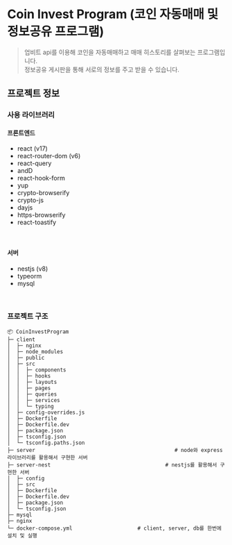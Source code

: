 Coin Invest Program (코인 자동매매 및 정보공유 프로그램)
===============================================

> 업비트 api를 이용해 코인을 자동매매하고 매매 히스토리를 살펴보는 프로그램입니다.<br/>
> 정보공유 게시판을 통해 서로의 정보를 주고 받을 수 있습니다.


프로젝트 정보
----------


### 사용 라이브러리
#### 프론트엔드
* react (v17)
* react-router-dom (v6)
* react-query
* andD
* react-hook-form
* yup
* crypto-browserify
* crypto-js
* dayjs
* https-browserify
* react-toastify

</br>

#### 서버
* nestjs (v8)
* typeorm
* mysql

</br>

### 프로젝트 구조
```
📦 CoinInvestProgram
├─ client
│  ├─ nginx
│  ├─ node_modules
│  ├─ public
│  ├─ src
│  │  ├─ components
│  │  ├─ hooks
│  │  ├─ layouts
│  │  ├─ pages
│  │  ├─ queries
│  │  ├─ services
│  │  └─ typing
│  ├─ config-overrides.js
│  ├─ Dockerfile
│  ├─ Dockerfile.dev
│  ├─ package.json
│  ├─ tsconfig.json
│  └─ tsconfig.paths.json
├─ server                                             # node와 express 라이브러리를 활용해서 구현한 서버
├─ server-nest                                     # nestjs를 활용해서 구현한 서버
│  ├─ config
│  ├─ src
│  ├─ Dockerfile
│  ├─ Dockerfile.dev
│  ├─ package.json
│  └─ tsconfig.json
├─ mysql
├─ nginx
└─ docker-compose.yml                     # client, server, db를 한번에 설치 및 실행
```

